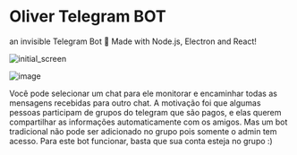 # Oliver Telegram BOT

an invisible Telegram Bot 👀
Made with Node.js, Electron and React!

![initial_screen](https://user-images.githubusercontent.com/49161599/124318546-313e5500-db4f-11eb-8d3f-478f4ff02853.png)

![image](https://user-images.githubusercontent.com/49161599/118071221-bee69b00-b37d-11eb-9f9d-e868dfd7bfcc.png)

Você pode selecionar um chat para ele monitorar e encaminhar todas as mensagens recebidas para outro chat.
A motivação foi que algumas pessoas participam de grupos do telegram que são pagos, e elas querem compartilhar as informações automaticamente com os amigos. 
Mas um bot tradicional não pode ser adicionado no grupo pois somente o admin tem acesso. 
Para este bot funcionar, basta que sua conta esteja no grupo :)
